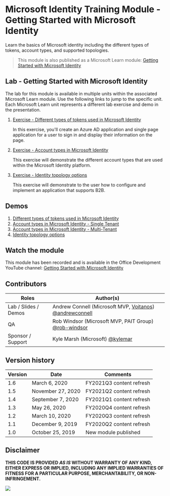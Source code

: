 # Microsoft Identity Training Module - Getting Started with Microsoft Identity

Learn the basics of Microsoft identity including the different types of tokens, account types, and supported topologies.

> This module is also published as a Microsoft Learn module: [Getting Started with Microsoft Identity](https://docs.microsoft.com/learn/modules/getting-started-identity)

## Lab - Getting Started with Microsoft Identity

The lab for this module is available in multiple units within the associated Microsoft Learn module. Use the following links to jump to the specific unit. Each Microsoft Learn unit represents a different lab exercise and demo in the presentation.

1. [Exercise - Different types of tokens used in Microsoft Identity](https://docs.microsoft.com/learn/modules/getting-started-identity/3-exercise-different-token-types)

   In this exercise, you'll create an Azure AD application and single page application for a user to sign in and display their information on the page.

1. [Exercise - Account types in Microsoft Identity](https://docs.microsoft.com/learn/modules/getting-started-identity/5-exercise-different-account-types)

   This exercise will demonstrate the different account types that are used within the Microsoft Identity platform.

1. [Exercise - Identity topology options](https://docs.microsoft.com/learn/modules/getting-started-identity/7-exercise-topology-options)

   This exercise will demonstrate to the user how to configure and implement an application that supports B2B.

## Demos

1. [Different types of tokens used in Microsoft Identity](./demos/01-spa)
1. [Account types in Microsoft Identity - Single Tenant](./demos/02-aspnetcore-singleorg)
1. [Account types in Microsoft Identity - Multi-Tenant](./demos/02-aspnetcore-multitorg)
1. [Identity topology options](./demos/03-aspnetcode-b2b)

## Watch the module

This module has been recorded and is available in the Office Development YouTube channel: [Getting Started with Microsoft Identity](https://youtu.be/3VgHZtjFSPk)

## Contributors

| Roles                | Author(s)                                                                                                        |
| -------------------- | ---------------------------------------------------------------------------------------------------------------- |
| Lab / Slides / Demos | Andrew Connell (Microsoft MVP, [Voitanos](https://www.voitanos.io)) [@andrewconnell](//github.com/andrewconnell) |
| QA                   | Rob Windsor (Microsoft MVP, PAIT Group) [@rob-windsor](//github.com/rob-windsor)                                 |
| Sponsor / Support    | Kyle Marsh (Microsoft) [@kylemar](//github.com/kylemar)                                                          |

## Version history

| Version | Date              | Comments                 |
| ------- | ----------------- | ------------------------ |
| 1.6     | March 6, 2020     | FY2021Q3 content refresh |
| 1.5     | November 27, 2020 | FY2021Q2 content refresh |
| 1.4     | September 7, 2020 | FY2021Q1 content refresh |
| 1.3     | May 26, 2020      | FY2020Q4 content refresh |
| 1.2     | March 10, 2020    | FY2020Q3 content refresh |
| 1.1     | December 9, 2019  | FY2020Q2 content refresh |
| 1.0     | October 25, 2019  | New module published     |

## Disclaimer

**THIS CODE IS PROVIDED _AS IS_ WITHOUT WARRANTY OF ANY KIND, EITHER EXPRESS OR IMPLIED, INCLUDING ANY IMPLIED WARRANTIES OF FITNESS FOR A PARTICULAR PURPOSE, MERCHANTABILITY, OR NON-INFRINGEMENT.**

<img src="https://telemetry.sharepointpnp.com/TrainingContent/Identity/01-getting-started-microsoft-identity" />
